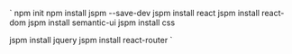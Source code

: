 `
npm init
npm install jspm --save-dev
jspm install react
jspm install react-dom
jspm install semantic-ui
jspm install css

jspm install jquery
jspm install react-router
`
